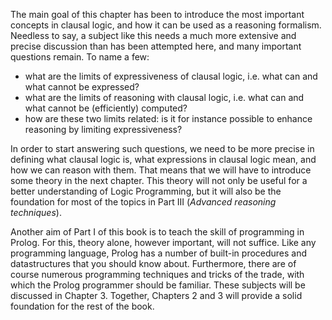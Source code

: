 The main goal of this chapter has been to introduce the most important concepts in clausal logic, and how it can be used as a reasoning formalism. Needless to say, a subject like this needs a much more extensive and precise discussion than has been attempted here, and many important questions remain. To name a few:

* what are the limits of expressiveness of clausal logic, i.e. what can and what cannot be expressed?
* what are the limits of reasoning with clausal logic, i.e. what can and what cannot be (efficiently) computed?
* how are these two limits related: is it for instance possible to enhance reasoning by limiting expressiveness?

In order to start answering such questions, we need to be more precise in defining what clausal logic is, what expressions in clausal logic mean, and how we can reason with them. That means that we will have to introduce some theory in the next chapter. This theory will not only be useful for a better understanding of Logic Programming, but it will also be the foundation for most of the topics in Part III (*Advanced reasoning techniques*).

Another aim of Part I of this book is to teach the skill of programming in Prolog. For this, theory alone, however important, will not suffice. Like any programming language, Prolog has a number of built-in procedures and datastructures that you should know about. Furthermore, there are of course numerous programming techniques and tricks of the trade, with which the Prolog programmer should be familiar. These subjects will be discussed in Chapter 3. Together, Chapters 2 and 3 will provide a solid foundation for the rest of the book.
